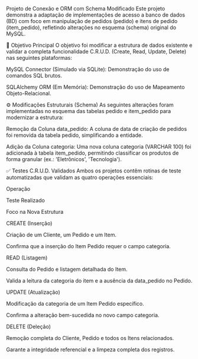 Projeto de Conexão e ORM com Schema Modificado
Este projeto demonstra a adaptação de implementações de acesso a banco de dados (BD) com foco em manipulação de pedidos (pedido) e itens de pedido (item_pedido), refletindo alterações no esquema (schema) original do MySQL.

🎯 Objetivo Principal
O objetivo foi modificar a estrutura de dados existente e validar a completa funcionalidade C.R.U.D. (Create, Read, Update, Delete) nas seguintes plataformas:

MySQL Connector (Simulado via SQLite): Demonstração do uso de comandos SQL brutos.

SQLAlchemy ORM (Em Memória): Demonstração do uso de Mapeamento Objeto-Relacional.

⚙️ Modificações Estruturais (Schema)
As seguintes alterações foram implementadas no esquema das tabelas pedido e item_pedido para modernizar a estrutura:

Remoção da Coluna data_pedido: A coluna de data de criação de pedidos foi removida da tabela pedido, simplificando a entidade.

Adição da Coluna categoria: Uma nova coluna categoria (VARCHAR 100) foi adicionada à tabela item_pedido, permitindo classificar os produtos de forma granular (ex.: 'Eletrônicos', 'Tecnologia').

✅ Testes C.R.U.D. Validados
Ambos os projetos contêm rotinas de teste automatizadas que validam as quatro operações essenciais:

Operação

Teste Realizado

Foco na Nova Estrutura

CREATE (Inserção)

Criação de um Cliente, um Pedido e um Item.

Confirma que a inserção do Item Pedido requer o campo categoria.

READ (Listagem)

Consulta do Pedido e listagem detalhada do Item.

Valida a leitura da categoria do item e a ausência da data_pedido no Pedido.

UPDATE (Atualização)

Modificação da categoria de um Item Pedido específico.

Confirma a alteração bem-sucedida no novo campo categoria.

DELETE (Deleção)

Remoção completa do Cliente, Pedido e todos os Itens relacionados.

Garante a integridade referencial e a limpeza completa dos registros.
